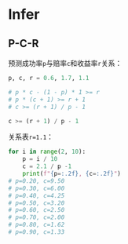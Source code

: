 # Infer

## P-C-R

预测成功率`p`与赔率`c`和收益率`r`关系：

```python
p, c, r = 0.6, 1.7, 1.1

# p * c - (1 - p) * 1 >= r
# p * (c + 1) >= r + 1
# c >= (r + 1) / p - 1

c >= (r + 1) / p - 1
```

关系表`r=1.1`：

```python
for i in range(2, 10):
    p = i / 10
    c = 2.1 / p -1
    print(f"{p=:.2f}, {c=:.2f}")
# p=0.20, c=9.50
# p=0.30, c=6.00
# p=0.40, c=4.25
# p=0.50, c=3.20
# p=0.60, c=2.50
# p=0.70, c=2.00
# p=0.80, c=1.62
# p=0.90, c=1.33
```
